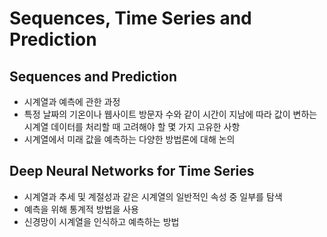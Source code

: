 # Sequences, Time Series and Prediction

## Sequences and Prediction

- 시계열과 예측에 관한 과정
- 특정 날짜의 기온이나 웹사이트 방문자 수와 같이 시간이 지남에 따라 값이 변하는 시계열 데이터를 처리할 때 고려해야 할 몇 가지 고유한 사항
- 시계열에서 미래 값을 예측하는 다양한 방법론에 대해 논의

## Deep Neural Networks for Time Series

- 시계열과 추세 및 계절성과 같은 시계열의 일반적인 속성 중 일부를 탐색
- 예측을 위해 통계적 방법을 사용
- 신경망이 시계열을 인식하고 예측하는 방법

